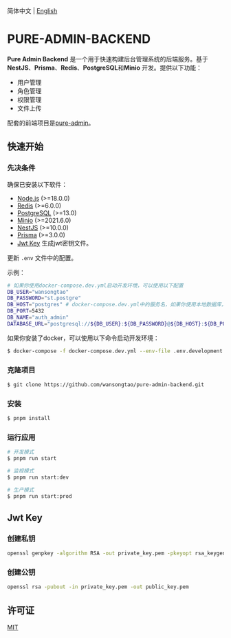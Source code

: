 简体中文 | [English](./README.md)
# PURE-ADMIN-BACKEND

**Pure Admin Backend** 是一个用于快速构建后台管理系统的后端服务。基于 **NestJS**、**Prisma**、**Redis**、**PostgreSQL**和**Minio** 开发。提供以下功能：

- 用户管理
- 角色管理
- 权限管理
- 文件上传

配套的前端项目是[pure-admin](https://github.com/wansongtao/pure-admin)。

## 快速开始

### 先决条件

确保已安装以下软件：

- [Node.js](https://nodejs.org/en/) (>=18.0.0)
- [Redis](https://redis.io/) (>=6.0.0)
- [PostgreSQL](https://www.postgresql.org/) (>=13.0)
- [Minio](https://min.io/) (>=2021.6.0)
- [NestJS](https://nestjs.com/) (>=10.0.0)
- [Prisma](https://www.prisma.io/) (>=3.0.0)
- [Jwt Key](#jwt-key) 生成jwt密钥文件。

更新 `.env` 文件中的配置。

示例：
```bash
# 如果你使用docker-compose.dev.yml启动开发环境，可以使用以下配置
DB_USER="wansongtao"
DB_PASSWORD="st.postgre"
DB_HOST="postgres" # docker-compose.dev.yml中的服务名，如果你使用本地数据库，可以使用localhost
DB_PORT=5432
DB_NAME="auth_admin"
DATABASE_URL="postgresql://${DB_USER}:${DB_PASSWORD}@${DB_HOST}:${DB_PORT}/${DB_NAME}?schema=public"
```

如果你安装了docker，可以使用以下命令启动开发环境：

```bash
$ docker-compose -f docker-compose.dev.yml --env-file .env.development up --build
```

### 克隆项目

```bash
$ git clone https://github.com/wansongtao/pure-admin-backend.git
```

### 安装

```bash
$ pnpm install
```

### 运行应用

```bash
# 开发模式
$ pnpm run start

# 监视模式
$ pnpm run start:dev

# 生产模式
$ pnpm run start:prod
```

## Jwt Key

### 创建私钥

```bash
openssl genpkey -algorithm RSA -out private_key.pem -pkeyopt rsa_keygen_bits:2048
```

### 创建公钥

```bash
openssl rsa -pubout -in private_key.pem -out public_key.pem
```

## 许可证

[MIT](./LICENSE)
